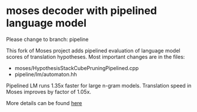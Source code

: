 # moses decoder with pipelined language model
Please change to branch: pipeline

This fork of Moses project adds pipelined evaluation of language model scores of translation hypotheses. Most important changes are in the files:

- moses/HypothesisStackCubePruningPipelined.cpp
- pipeline/lm/automaton.hh

Pipelined LM runs 1.35x faster for large n-gram models. Translation speed in Moses improves by factor of 1.05x.

More details can be found [here](http://www.jmokry.com/pipelineddecoder.pdf)


